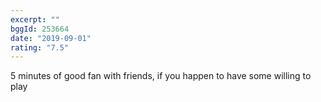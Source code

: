 ```yaml
---
excerpt: ""
bggId: 253664
date: "2019-09-01"
rating: "7.5"
---
```


5 minutes of good fan with friends, if you happen to have some willing to play
